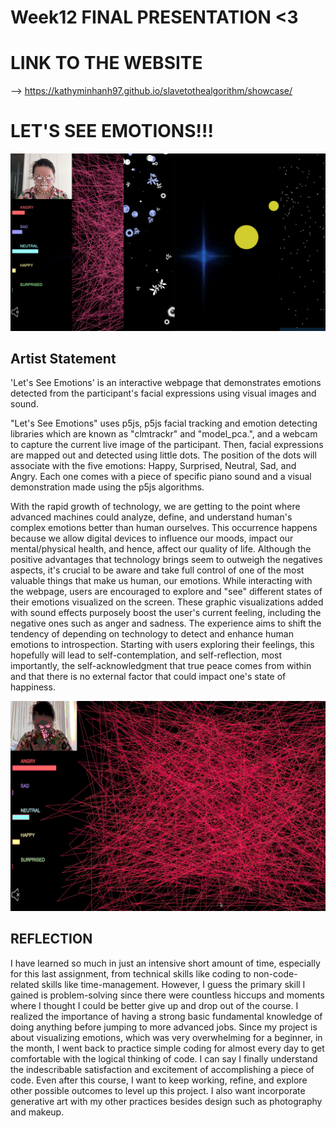 # Week12 FINAL PRESENTATION <3

# LINK TO THE WEBSITE 
--> https://kathyminhanh97.github.io/slavetothealgorithm/showcase/ 

# LET'S SEE EMOTIONS!!!
<img src="https://github.com/kathyminhanh97/slavetothealgorithm/blob/master/week12/headimage.png" width= "800" > 

## Artist Statement 

'Let's See Emotions' is an interactive webpage that demonstrates emotions detected from the participant's facial expressions using visual images and sound. 

"Let's See Emotions" uses p5js, p5js facial tracking and emotion detecting libraries which are known as "clmtrackr" and "model_pca.", and a webcam to capture the current live image of the participant. Then, facial expressions are mapped out and detected using little dots. The position of the dots will associate with the five emotions: Happy, Surprised, Neutral, Sad, and Angry. Each one comes with a piece of specific piano sound and a visual demonstration made using the p5js algorithms.

With the rapid growth of technology, we are getting to the point where advanced machines could analyze, define, and understand human's complex emotions better than human ourselves. This occurrence happens because we allow digital devices to influence our moods, impact our mental/physical health, and hence, affect our quality of life.  Although the positive advantages that technology brings seem to outweigh the negatives aspects, it's crucial to be aware and take full control of one of the most valuable things that make us human, our emotions. While interacting with the webpage, users are encouraged to explore and "see" different states of their emotions visualized on the screen. These graphic visualizations added with sound effects purposely boost the user's current feeling, including the negative ones such as anger and sadness. The experience aims to shift the tendency of depending on technology to detect and enhance human emotions to introspection. Starting with users exploring their feelings, this hopefully will lead to self-contemplation, and self-reflection, most importantly, the self-acknowledgment that true peace comes from within and that there is no external factor that could impact one's state of happiness. 

![](MinhAnhNguyen(Katma)_s3616225_WEBGRAPHIC)

## REFLECTION
I have learned so much in just an intensive short amount of time, especially for this last assignment, from technical skills like coding to non-code-related skills like time-management. However, I guess the primary skill I gained is problem-solving since there were countless hiccups and moments where I thought I could be better give up and drop out of the course. I realized the importance of having a strong basic fundamental knowledge of doing anything before jumping to more advanced jobs. Since my project is about visualizing emotions, which was very overwhelming for a beginner, in the month, I went back to practice simple coding for almost every day to get comfortable with the logical thinking of code. I can say I finally understand the indescribable satisfaction and excitement of accomplishing a piece of code. Even after this course, I want to keep working, refine, and explore other possible outcomes to level up this project.  I also want incorporate generative art with my other practices besides design such as photography and makeup.
   
